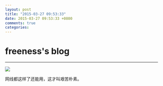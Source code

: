 ```yaml
---
layout: post
title: "2015-03-27 09:53:33"
date: 2015-03-27 09:53:33 +0800
comments: true
categories: 
---
```


# freeness's blog

----------

![](http://okqmqrbgo.bkt.clouddn.com/201503270953331.jpg)

>
网线都这样了还能用，这才叫艰苦朴素。